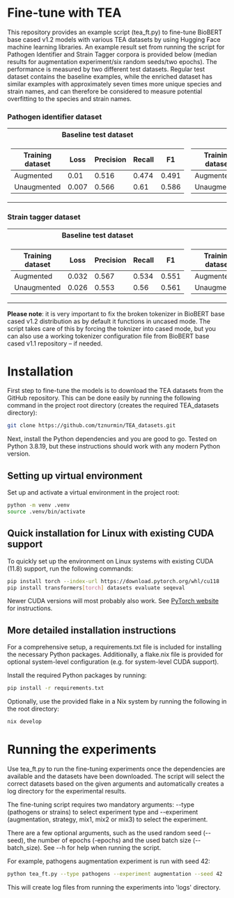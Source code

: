# Fine-tune with TEA

This repository provides an example script (tea_ft.py) to fine-tune BioBERT base cased v1.2 models with various TEA datasets by using Hugging Face machine learning libraries. An example result set from running the script for Pathogen Identifier and Strain Tagger corpora is provided below (median results for augmentation experiment/six random seeds/two epochs). The performance is measured by two different test datasets. Regular test dataset contains the baseline examples, while the enriched dataset has similar examples with approximately seven times more unique species and strain names, and can therefore be considered to measure potential overfitting to the species and strain names.

### Pathogen identifier dataset

<table>
<tr><th>Baseline test dataset</th><th>Enriched test dataset</th></tr>
<tr><td>

| Training dataset | Loss    | Precision | Recall | F1     |
|------------------|---------|-----------|--------|--------|
| Augmented        | 0.01    | 0.516     | 0.474  | 0.491  |
| Unaugmented      | 0.007   | 0.566     | 0.61   | 0.586  |

</td><td>

| Training dataset | Loss    | Precision | Recall | F1     |
|------------------|---------|-----------|--------|--------|
| Augmented        | 0.015   | 0.607     | 0.588  | 0.597  |
| Unaugmented      | 0.022   | 0.472     | 0.18   | 0.262  |

</td></tr></table>

### Strain tagger dataset

<table>
<tr><th>Baseline test dataset</th><th>Enriched test dataset</th></tr>
<tr><td>

| Training dataset | Loss    | Precision | Recall | F1     |
|------------------|---------|-----------|--------|--------|
| Augmented        | 0.032   | 0.567     | 0.534  | 0.551  |
| Unaugmented      | 0.026   | 0.553     | 0.56   | 0.561  |

</td><td>

| Training dataset | Loss    | Precision | Recall | F1     |
|------------------|---------|-----------|--------|--------|
| Augmented        | 0.036   | 0.665     | 0.748  | 0.706  |
| Unaugmented      | 0.049   | 0.632     | 0.529  | 0.572  |

</td></tr></table>

**Please note**: it is very important to fix the broken tokenizer in BioBERT base cased v1.2 distribution as by default it functions in uncased mode. The script takes care of this by forcing the toknizer into cased mode, but you can also use a working tokenizer configuration file from BioBERT base cased v1.1 repository – if needed.

# Installation

First step to fine-tune the models is to download the TEA datasets from the GitHub repository. This can be done easily by running the following command in the project root directory (creates the required TEA_datasets directory):

```bash
git clone https://github.com/tznurmin/TEA_datasets.git
```

Next, install the Python dependencies and you are good to go. Tested on Python 3.8.19, but these instructions should work with any modern Python version.

## Setting up virtual environment

Set up and activate a virtual environment in the project root:

```bash
python -m venv .venv
source .venv/bin/activate
```

## Quick installation for Linux with existing CUDA support

To quickly set up the environment on Linux systems with existing CUDA (11.8) support, run the following commands:

```bash
pip install torch --index-url https://download.pytorch.org/whl/cu118
pip install transformers[torch] datasets evaluate seqeval
```

Newer CUDA versions will most probably also work. See [PyTorch website](https://pytorch.org) for instructions.

## More detailed installation instructions
For a comprehensive setup, a requirements.txt file is included for installing the necessary Python packages. Additionally, a flake.nix file is provided for optional system-level configuration (e.g. for system-level CUDA support).

Install the required Python packages by running:
```bash
pip install -r requirements.txt
```

Optionally, use the provided flake in a Nix system by running the following in the root directory:

```bash
nix develop
```

# Running the experiments

Use tea_ft.py to run the fine-tuning experiments once the dependencies are available and the datasets have been downloaded. The script will select the correct datasets based on the given arguments and automatically creates a log directory for the experimental results.

The fine-tuning script requires two mandatory arguments: --type (pathogens or strains) to select experiment type and --experiment (augmentation, strategy, mix1, mix2 or mix3) to select the experiment. 

There are a few optional arguments, such as the used random seed (--seed), the number of epochs (-epochs) and the used batch size (--batch_size). See --h for help when running the script.

For example, pathogens augmentation experiment is run with seed 42:

```bash
python tea_ft.py --type pathogens --experiment augmentation --seed 42
```

This will create log files from running the experiments into 'logs' directory.
